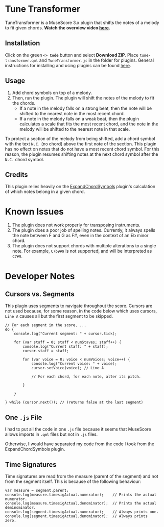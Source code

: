 # Tune Transformer
TuneTransformer is a MuseScore 3.x plugin that shifts the notes of a melody to fit given chords. **Watch the overview video [here](https://youtu.be/4x0sDSQc2CM).**

## Installation
Click on the green **`<> Code`** button and select **Download ZIP**. Place `tune-transformer.qml` and `TuneTransformer.js` in the folder for plugins.
General instructions for installing and using plugins can be found [here](https://musescore.org/en/handbook/3/plugins).

## Usage
1. Add chord symbols on top of a melody.
2. Then, run the plugin. The plugin will shift the notes of the melody to fit the chords.
    * If a note in the melody falls on a strong beat, then the note will be shifted to the nearest note in the most recent chord.
    * If a note in the melody falls on a weak beat, then the plugin calculates a scale that fits the most recent chord, and the note in the melody will be shifted to the nearest note in that scale.

To protect a section of the melody from being shifted, add a chord symbol with the text `N.C.` (no chord) above the first note of the section. This plugin has no effect on notes that do not have a most recent chord symbol. For this reason, the plugin resumes shifting notes at the next chord symbol after the `N.C.` chord symbol.

## Credits

This plugin relies heavily on the [ExpandChordSymbols](https://github.com/markshepherd/ExpandChordSymbols) plugin's calculation of which notes belong in a given chord.

# Known Issues
1. The plugin does not work properly for transposing instruments.
2. The plugin does a poor job of spelling notes. Currently, it always spells the note between F and G as F#, even in the context of an Eb minor chord.
3. The plugin does not support chords with multiple alterations to a single note. For example, `C7b9#9` is not supported, and will be interpreted as `C7#9`.

# Developer Notes

## Cursors vs. Segments
This plugin uses segments to navigate throughout the score. Cursors are not used because, for some reason, in the code below which uses cursors, `Line A` causes all but the first segment to be skipped.

```
// For each segment in the score, ...
do {
    console.log("Current segment: " + cursor.tick);

    for (var staff = 0; staff < numStaves; staff++) {
        console.log("Current staff: " + staff);
        cursor.staff = staff;

        for (var voice = 0; voice < numVoices; voice++) {
            console.log("Current voice: " + voice);
            cursor.setVoice(voice); // Line A

            // For each chord, for each note, alter its pitch.

        }
            
    }

} while (cursor.next()); // (returns false at the last segment)
```

## One `.js` File

I had to put all the code in one `.js` file because it seems that MuseScore allows imports in `.qml` files but not in `.js` files.

Otherwise, I would have separated my code from the code I took from the ExpandChordSymbols plugin.

## Time Signatures

Time signatures are read from the measure (parent of the segment) and not from the segment itself. This is because of the following behaviour:

```
var measure = segment.parent;
console.log(measure.timesigActual.numerator);    // Prints the actual numerator.
console.log(measure.timesigActual.denominator);  // Prints the actual deminominator.
console.log(segment.timesigActual.numerator);    // Always prints one.
console.log(segment.timesigActual.denominator);  // Always prints zero.
```